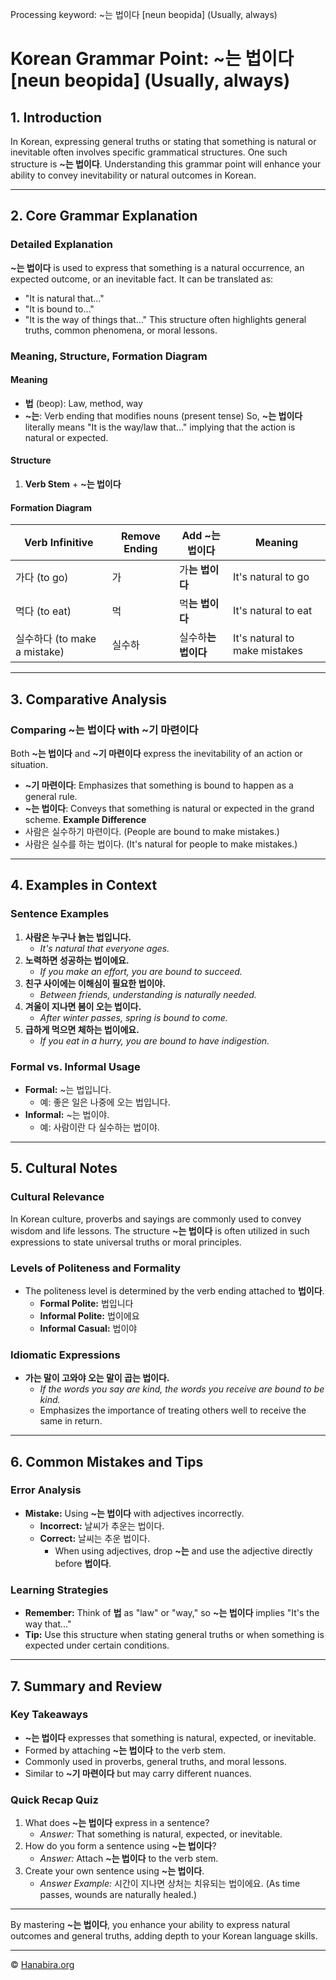 Processing keyword: ~는 법이다 [neun beopida] (Usually, always)
# Korean Grammar Point: ~는 법이다 [neun beopida] (Usually, always)

## 1. Introduction
In Korean, expressing general truths or stating that something is natural or inevitable often involves specific grammatical structures. One such structure is **~는 법이다**. Understanding this grammar point will enhance your ability to convey inevitability or natural outcomes in Korean.

---
## 2. Core Grammar Explanation
### Detailed Explanation
**~는 법이다** is used to express that something is a natural occurrence, an expected outcome, or an inevitable fact. It can be translated as:
- "It is natural that..."
- "It is bound to..."
- "It is the way of things that..."
This structure often highlights general truths, common phenomena, or moral lessons.
### Meaning, Structure, Formation Diagram
#### Meaning
- **법** (beop): Law, method, way
- **~는**: Verb ending that modifies nouns (present tense)
So, **~는 법이다** literally means "It is the way/law that..." implying that the action is natural or expected.
#### Structure
1. **Verb Stem** + **~는 법이다**
#### Formation Diagram
| **Verb Infinitive** | **Remove Ending** | **Add ~는 법이다** | **Meaning**             |
|---------------------|-------------------|-------------------|-------------------------|
| 가다 (to go)        | 가                | 가**는 법이다**    | It's natural to go      |
| 먹다 (to eat)       | 먹               | 먹**는 법이다**   | It's natural to eat     |
| 실수하다 (to make a mistake) | 실수하 | 실수하**는 법이다** | It's natural to make mistakes |
---
## 3. Comparative Analysis
### Comparing **~는 법이다** with **~기 마련이다**
Both **~는 법이다** and **~기 마련이다** express the inevitability of an action or situation.
- **~기 마련이다**: Emphasizes that something is bound to happen as a general rule.
- **~는 법이다**: Conveys that something is natural or expected in the grand scheme.
**Example Difference**
- 사람은 실수하기 마련이다. (People are bound to make mistakes.)
- 사람은 실수를 하는 법이다. (It's natural for people to make mistakes.)
---
## 4. Examples in Context
### Sentence Examples
1. **사람은 누구나 늙는 법입니다.**
   - *It's natural that everyone ages.*
2. **노력하면 성공하는 법이에요.**
   - *If you make an effort, you are bound to succeed.*
3. **친구 사이에는 이해심이 필요한 법이야.**
   - *Between friends, understanding is naturally needed.*
4. **겨울이 지나면 봄이 오는 법이다.**
   - *After winter passes, spring is bound to come.*
5. **급하게 먹으면 체하는 법이에요.**
   - *If you eat in a hurry, you are bound to have indigestion.*
### Formal vs. Informal Usage
- **Formal:** ~는 법입니다.
  - 예: 좋은 일은 나중에 오는 법입니다.
- **Informal:** ~는 법이야.
  - 예: 사람이란 다 실수하는 법이야.
---
## 5. Cultural Notes
### Cultural Relevance
In Korean culture, proverbs and sayings are commonly used to convey wisdom and life lessons. The structure **~는 법이다** is often utilized in such expressions to state universal truths or moral principles.
### Levels of Politeness and Formality
- The politeness level is determined by the verb ending attached to **법이다**.
  - **Formal Polite:** 법입니다
  - **Informal Polite:** 법이에요
  - **Informal Casual:** 법이야
### Idiomatic Expressions
- **가는 말이 고와야 오는 말이 곱는 법이다.**
  - *If the words you say are kind, the words you receive are bound to be kind.*
  - Emphasizes the importance of treating others well to receive the same in return.
---
## 6. Common Mistakes and Tips
### Error Analysis
- **Mistake:** Using **~는 법이다** with adjectives incorrectly.
  - **Incorrect:** 날씨가 추운는 법이다.
  - **Correct:** 날씨는 추운 법이다.
    - When using adjectives, drop **~는** and use the adjective directly before **법이다**.
### Learning Strategies
- **Remember:** Think of **법** as "law" or "way," so **~는 법이다** implies "It's the way that..."
- **Tip:** Use this structure when stating general truths or when something is expected under certain conditions.
---
## 7. Summary and Review
### Key Takeaways
- **~는 법이다** expresses that something is natural, expected, or inevitable.
- Formed by attaching **~는 법이다** to the verb stem.
- Commonly used in proverbs, general truths, and moral lessons.
- Similar to **~기 마련이다** but may carry different nuances.
### Quick Recap Quiz
1. What does **~는 법이다** express in a sentence?
   - *Answer:* That something is natural, expected, or inevitable.
2. How do you form a sentence using **~는 법이다**?
   - *Answer:* Attach **~는 법이다** to the verb stem.
3. Create your own sentence using **~는 법이다**.
   - *Answer Example:* 시간이 지나면 상처는 치유되는 법이에요. (As time passes, wounds are naturally healed.)
---
By mastering **~는 법이다**, you enhance your ability to express natural outcomes and general truths, adding depth to your Korean language skills.

---
© [Hanabira.org](https://hanabira.org)
